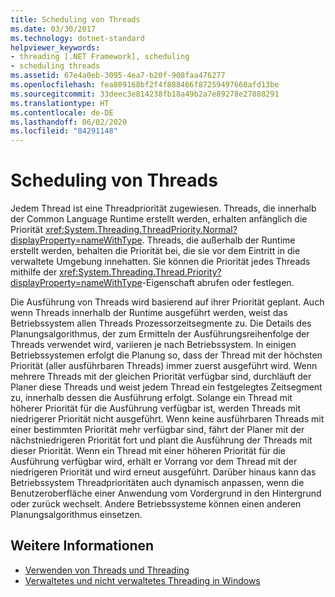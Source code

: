 ```yaml
---
title: Scheduling von Threads
ms.date: 03/30/2017
ms.technology: dotnet-standard
helpviewer_keywords:
- threading [.NET Framework], scheduling
- scheduling threads
ms.assetid: 67e4a0eb-3095-4ea7-b20f-908faa476277
ms.openlocfilehash: fea809168bf2f4f888466f87259497660afd13be
ms.sourcegitcommit: 33deec3e814238fb18a49b2a7e89278e27888291
ms.translationtype: HT
ms.contentlocale: de-DE
ms.lasthandoff: 06/02/2020
ms.locfileid: "84291148"
---
```

# <a name="scheduling-threads"></a>Scheduling von Threads

Jedem Thread ist eine Threadpriorität zugewiesen. Threads, die innerhalb der Common Language Runtime erstellt werden, erhalten anfänglich die Priorität <xref:System.Threading.ThreadPriority.Normal?displayProperty=nameWithType>. Threads, die außerhalb der Runtime erstellt werden, behalten die Priorität bei, die sie vor dem Eintritt in die verwaltete Umgebung innehatten. Sie können die Priorität jedes Threads mithilfe der <xref:System.Threading.Thread.Priority?displayProperty=nameWithType>-Eigenschaft abrufen oder festlegen.  
  
 Die Ausführung von Threads wird basierend auf ihrer Priorität geplant. Auch wenn Threads innerhalb der Runtime ausgeführt werden, weist das Betriebssystem allen Threads Prozessorzeitsegmente zu. Die Details des Planungsalgorithmus, der zum Ermitteln der Ausführungsreihenfolge der Threads verwendet wird, variieren je nach Betriebssystem. In einigen Betriebssystemen erfolgt die Planung so, dass der Thread mit der höchsten Priorität (aller ausführbaren Threads) immer zuerst ausgeführt wird. Wenn mehrere Threads mit der gleichen Priorität verfügbar sind, durchläuft der Planer diese Threads und weist jedem Thread ein festgelegtes Zeitsegment zu, innerhalb dessen die Ausführung erfolgt. Solange ein Thread mit höherer Priorität für die Ausführung verfügbar ist, werden Threads mit niedrigerer Priorität nicht ausgeführt. Wenn keine ausführbaren Threads mit einer bestimmten Priorität mehr verfügbar sind, fährt der Planer mit der nächstniedrigeren Priorität fort und plant die Ausführung der Threads mit dieser Priorität. Wenn ein Thread mit einer höheren Priorität für die Ausführung verfügbar wird, erhält er Vorrang vor dem Thread mit der niedrigeren Priorität und wird erneut ausgeführt. Darüber hinaus kann das Betriebssystem Threadprioritäten auch dynamisch anpassen, wenn die Benutzeroberfläche einer Anwendung vom Vordergrund in den Hintergrund oder zurück wechselt. Andere Betriebssysteme können einen anderen Planungsalgorithmus einsetzen.  
  
## <a name="see-also"></a>Weitere Informationen

- [Verwenden von Threads und Threading](using-threads-and-threading.md)
- [Verwaltetes und nicht verwaltetes Threading in Windows](managed-and-unmanaged-threading-in-windows.md)
